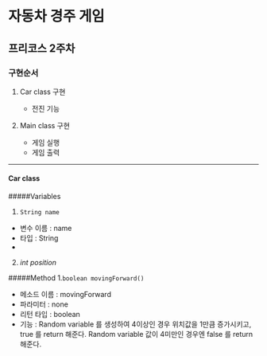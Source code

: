 # 자동차 경주 게임
## 프리코스 2주차
### 구현순서
1. Car class 구현
    * 전진 기능
    
2. Main class 구현
    * 게임 실행
    * 게임 출력
------------------------------
#### Car class
#####Variables
1. ```
   String name
   ```
* 변수 이름 : name
* 타입 : String
* 
2. *int position*

#####Method
1.``` boolean movingForward()  ```
* 메소드 이름 : movingForward 
* 파라미터 : none
* 리턴 타입 : boolean
* 기능 : Random variable 를 생성하여 4이상인 경우 위치값을 1만큼 증가시키고,
 true 를 return 해준다. Random variable 값이 4미만인 경우엔 false 를 return 해준다.